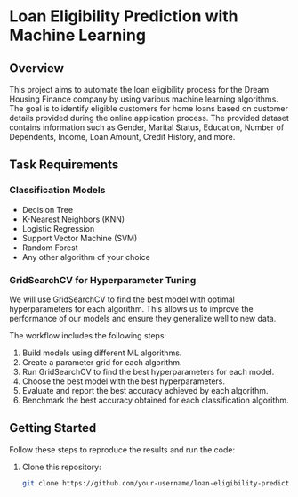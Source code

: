# Loan Eligibility Prediction with Machine Learning

## Overview

This project aims to automate the loan eligibility process for the Dream Housing Finance company by using various machine learning algorithms. The goal is to identify eligible customers for home loans based on customer details provided during the online application process. The provided dataset contains information such as Gender, Marital Status, Education, Number of Dependents, Income, Loan Amount, Credit History, and more.

## Task Requirements

### Classification Models

- Decision Tree
- K-Nearest Neighbors (KNN)
- Logistic Regression
- Support Vector Machine (SVM)
- Random Forest
- Any other algorithm of your choice

### GridSearchCV for Hyperparameter Tuning

We will use GridSearchCV to find the best model with optimal hyperparameters for each algorithm. This allows us to improve the performance of our models and ensure they generalize well to new data.

The workflow includes the following steps:

1. Build models using different ML algorithms.
2. Create a parameter grid for each algorithm.
3. Run GridSearchCV to find the best hyperparameters for each model.
4. Choose the best model with the best hyperparameters.
5. Evaluate and report the best accuracy achieved by each algorithm.
6. Benchmark the best accuracy obtained for each classification algorithm.

## Getting Started

Follow these steps to reproduce the results and run the code:

1. Clone this repository:

   ```bash
   git clone https://github.com/your-username/loan-eligibility-prediction.git
